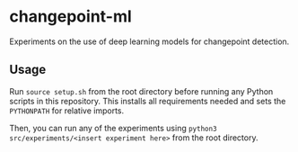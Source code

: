 # changepoint-ml
Experiments on the use of deep learning models for changepoint detection.

## Usage

Run `source setup.sh` from the root directory before running any Python scripts in this repository. This installs all requirements needed and sets the `PYTHONPATH` for relative imports.

Then, you can run any of the experiments using `python3 src/experiments/<insert experiment here>` from the root directory.
